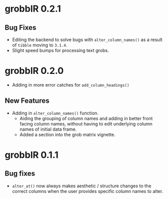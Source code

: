 
# grobblR 0.2.1

## Bug Fixes

* Editing the backend to solve bugs with `alter_column_names()` as a result of `tibble` moving to `3.1.4`.
* Slight speed bumps for processing text grobs.

# grobblR 0.2.0

* Adding in more error catches for `add_column_headings()`

## New Features

* Adding in `alter_column_names()` function.
  * Aiding the grouping of column names and adding in better front facing column names, without having to edit underlying column names of initial data frame.
  * Added a section into the grob matrix vignette.

# grobblR 0.1.1

## Bug fixes

* `alter_at()` now always makes aesthetic / structure changes to the correct columns when the user provides specific column names to alter.

